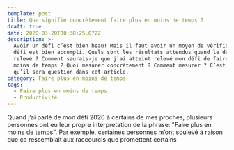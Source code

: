 ```yaml
---
template: post
title: Que signifie concrètement faire plus en moins de temps ?
draft: true
date: 2020-03-20T00:38:25.072Z
description: >-
  Avoir un défi c’est bien beau! Mais il faut avoir un moyen de vérifier que le
  défi est bien accompli. Quels sont les résultats attendus quand le défi sera
  relevé ? Comment saurais-je que j’ai atteint relevé mon défi de faire plus en
  moins de temps ? Quoi mesurer concrètement ? Comment mesurer ? C’est de cela
  qu’il sera question dans cet article.
category: Faire plus en moins de temps
tags:
  - Faire plus en moins de temps
  - Productivité
---
```

Quand j’ai parlé de mon défi 2020 à certains de mes proches, plusieurs personnes ont eu leur propre interpretation de la phrase: "Faire plus en moins de temps". Par exemple, certaines personnes m’ont soulevé à raison que ça ressemblait aux raccourcis que promettent certains

